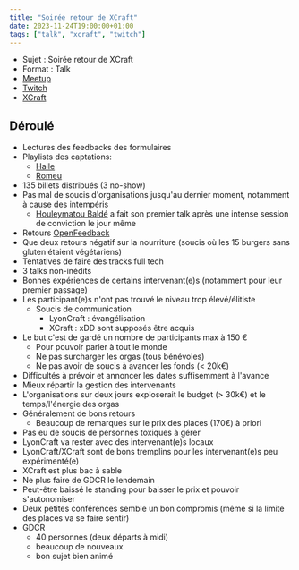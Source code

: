 ```yaml
---
title: "Soirée retour de XCraft"
date: 2023-11-24T19:00:00+01:00
tags: ["talk", "xcraft", "twitch"]
---
```


- Sujet : Soirée retour de XCraft
- Format : Talk
- [Meetup](https://www.meetup.com/software-craftsmanship-lyon/events/297089704/)
- [Twitch](https://www.twitch.tv/videos/1986089647)
- [XCraft](https://xcraft.fr/)

## Déroulé

- Lectures des feedbacks des formulaires
- Playlists des captations:
  - [Halle](https://www.youtube.com/watch?v=ttBXFEcr4yc&list=PLX1-AzP_orsPmI92cXyJxbZqwU1b5qPRY&pp=iAQB)
  - [Romeu](https://www.youtube.com/watch?v=KSAn98i44S0&list=PLX1-AzP_orsMvz0YKBpofU-ocJb452Z0j&pp=iAQB)
- 135 billets distribués (3 no-show)
- Pas mal de soucis d'organisations jusqu'au dernier moment, notamment à cause des intempéris
  - [Houleymatou Baldé](https://www.linkedin.com/in/houleymatou-balde/) a fait son premier talk après une intense session de conviction le jour même
- Retours [OpenFeedback](https://openfeedback.io/0ThbeAPaISpTJB8R3w9Y/2023-11-03)
- Que deux retours négatif sur la nourriture (soucis où les 15 burgers sans gluten étaient végétariens)
- Tentatives de faire des tracks full tech
- 3 talks non-inédits
- Bonnes expériences de certains intervenant(e)s (notamment pour leur premier passage)
- Les participant(e)s n'ont pas trouvé le niveau trop élevé/élitiste
  - Soucis de communication
    - LyonCraft : évangélisation
    - XCraft : xDD sont supposés être acquis
- Le but c'est de gardé un nombre de participants max à 150 €
  - Pour pouvoir parler à tout le monde
  - Ne pas surcharger les orgas (tous bénévoles)
  - Ne pas avoir de soucis à avancer les fonds (< 20k€)
- Difficultés à prévoir et annoncer les dates suffisemment à l'avance
- Mieux répartir la gestion des intervenants
- L'organisations sur deux jours exploserait le budget (> 30k€) et le temps/l'énergie des orgas
- Généralement de bons retours
  - Beaucoup de remarques sur le prix des places (170€) à priori
- Pas eu de soucis de personnes toxiques à gérer
- LyonCraft va rester avec des intervenant(e)s locaux
- LyonCraft/XCraft sont de bons tremplins pour les intervenant(e)s peu expérimenté(e)
- XCraft est plus bac à sable
- Ne plus faire de GDCR le lendemain
- Peut-être baissé le standing pour baisser le prix et pouvoir s'autonomiser
- Deux petites conférences semble un bon compromis (même si la limite des places va se faire sentir)
- GDCR
  - 40 personnes (deux départs à midi)
  - beaucoup de nouveaux
  - bon sujet bien animé
